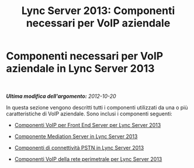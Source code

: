 ﻿---
title: 'Lync Server 2013: Componenti necessari per VoIP aziendale'
TOCTitle: Componenti necessari per VoIP aziendale
ms:assetid: ee219976-c39a-4b2f-988d-886c339700f7
ms:mtpsurl: https://technet.microsoft.com/it-it/library/Gg399076(v=OCS.15)
ms:contentKeyID: 49302385
ms.date: 08/24/2015
mtps_version: v=OCS.15
ms.translationtype: HT
---

# Componenti necessari per VoIP aziendale in Lync Server 2013

 

_**Ultima modifica dell'argomento:** 2012-10-20_

In questa sezione vengono descritti tutti i componenti utilizzati da una o più caratteristiche di VoIP aziendale. Sono inclusi i componenti seguenti:

  - [Componenti VoIP per Front End Server per Lync Server 2013](lync-server-2013-front-end-server-voip-components.md)

  - [Componente Mediation Server in Lync Server 2013](lync-server-2013-mediation-server-component.md)

  - [Componenti di connettività PSTN in Lync Server 2013](lync-server-2013-pstn-connectivity-components.md)

  - [Componenti VoIP della rete perimetrale per Lync Server 2013](lync-server-2013-perimeter-network-voip-components.md)

